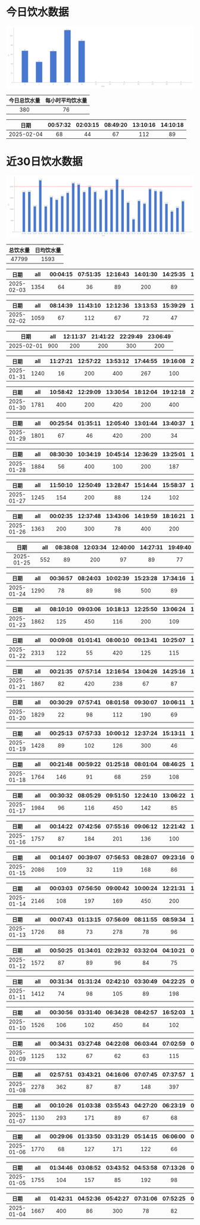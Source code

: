 # 今日饮水数据

<div align=center>
<img src="today.png" style="zoom: 100%;" />

| 今日总饮水量 | 每小时平均饮水量 |
| :----: | :----: |
| 380 | 76 |
</div>

| 日期 | 00:57:32 | 02:03:15 | 08:49:20 | 13:10:16 | 14:10:18 |
| :----: | :----: | :----: | :----: | :----: | :----: |
| 2025-02-04 | 68 | 44 | 67 | 112 | 89 |

# 近30日饮水数据

<div align=center>
<img src="30.png"style="zoom: 100%;" />

| 总饮水量 | 日均饮水量 |
| :----: | :----: |
| 47799 | 1593 |
</div>

| 日期 | all | 00:04:15 | 07:51:35 | 12:16:43 | 14:01:30 | 14:25:35 | 15:04:02 | 15:34:32 | 16:32:55 | 17:43:09 | 21:11:56 | 21:22:18 | 21:45:14 | 22:09:50 |
| :----: | :----: | :----: | :----: | :----: | :----: | :----: | :----: | :----: | :----: | :----: | :----: | :----: | :----: | :----: |
| 2025-02-03 | 1354 | 64 | 36 | 89 | 200 | 89 | 78 | 88 | 91 | 103 | 200 | 107 | 121 | 88 |

| 日期 | all | 08:14:39 | 11:43:10 | 12:12:36 | 13:13:53 | 15:39:29 | 16:48:50 | 19:37:05 | 23:28:15 |
| :----: | :----: | :----: | :----: | :----: | :----: | :----: | :----: | :----: | :----: |
| 2025-02-02 | 1059 | 67 | 112 | 67 | 72 | 47 | 110 | 84 | 500 |

| 日期 | all | 12:11:37 | 21:41:22 | 22:29:49 | 23:06:49 |
| :----: | :----: | :----: | :----: | :----: | :----: |
| 2025-02-01 | 900 | 200 | 200 | 300 | 200 |

| 日期 | all | 11:27:21 | 12:57:22 | 13:53:12 | 17:44:55 | 19:16:08 | 21:06:35 | 21:55:32 | 23:20:13 |
| :----: | :----: | :----: | :----: | :----: | :----: | :----: | :----: | :----: | :----: |
| 2025-01-31 | 1240 | 16 | 200 | 400 | 267 | 100 | 82 | 119 | 56 |

| 日期 | all | 10:58:42 | 12:29:09 | 13:30:54 | 18:12:04 | 19:12:18 | 21:01:37 | 23:42:51 |
| :----: | :----: | :----: | :----: | :----: | :----: | :----: | :----: | :----: |
| 2025-01-30 | 1781 | 400 | 200 | 420 | 200 | 400 | 74 | 87 |

| 日期 | all | 00:25:54 | 01:35:11 | 12:05:40 | 13:01:44 | 13:40:37 | 13:51:28 | 15:47:10 | 16:48:02 | 17:18:28 | 17:35:36 | 20:20:19 | 20:56:32 | 21:37:43 |
| :----: | :----: | :----: | :----: | :----: | :----: | :----: | :----: | :----: | :----: | :----: | :----: | :----: | :----: | :----: |
| 2025-01-29 | 1801 | 67 | 46 | 420 | 200 | 34 | 51 | 62 | 350 | 100 | 92 | 87 | 267 | 25 |

| 日期 | all | 08:30:30 | 10:34:19 | 10:45:14 | 12:36:29 | 13:25:01 | 16:07:44 | 18:22:41 | 18:25:55 | 18:53:50 | 18:57:23 | 19:05:33 | 20:11:34 | 21:06:25 | 22:31:57 |
| :----: | :----: | :----: | :----: | :----: | :----: | :----: | :----: | :----: | :----: | :----: | :----: | :----: | :----: | :----: | :----: |
| 2025-01-28 | 1884 | 56 | 400 | 100 | 200 | 187 | 261 | 200 | 67 | 84 | 54 | 77 | 78 | 67 | 53 |

| 日期 | all | 11:50:10 | 12:50:49 | 13:28:47 | 15:14:44 | 15:58:37 | 18:08:56 | 19:00:10 | 21:31:49 |
| :----: | :----: | :----: | :----: | :----: | :----: | :----: | :----: | :----: | :----: |
| 2025-01-27 | 1245 | 154 | 200 | 88 | 124 | 102 | 100 | 420 | 57 |

| 日期 | all | 00:02:35 | 12:37:48 | 13:43:06 | 14:19:59 | 18:16:21 | 18:18:50 | 20:41:32 |
| :----: | :----: | :----: | :----: | :----: | :----: | :----: | :----: | :----: |
| 2025-01-26 | 1363 | 200 | 300 | 78 | 400 | 200 | 33 | 152 |

| 日期 | all | 08:38:08 | 12:03:34 | 12:40:00 | 14:27:31 | 19:49:40 |
| :----: | :----: | :----: | :----: | :----: | :----: | :----: |
| 2025-01-25 | 552 | 89 | 200 | 97 | 89 | 77 |

| 日期 | all | 00:36:57 | 08:24:03 | 10:02:39 | 15:23:28 | 17:34:16 | 19:06:16 | 19:54:11 | 20:25:38 | 22:09:09 | 22:55:17 |
| :----: | :----: | :----: | :----: | :----: | :----: | :----: | :----: | :----: | :----: | :----: | :----: |
| 2025-01-24 | 1290 | 78 | 89 | 98 | 500 | 89 | 115 | 99 | 66 | 78 | 78 |

| 日期 | all | 08:10:10 | 09:03:06 | 10:18:13 | 12:25:50 | 13:06:24 | 15:02:21 | 16:44:30 | 18:30:46 | 22:00:39 | 23:06:00 | 23:53:32 |
| :----: | :----: | :----: | :----: | :----: | :----: | :----: | :----: | :----: | :----: | :----: | :----: | :----: |
| 2025-01-23 | 1862 | 125 | 450 | 116 | 200 | 109 | 89 | 62 | 218 | 300 | 94 | 99 |

| 日期 | all | 00:09:08 | 01:01:41 | 08:00:10 | 09:13:41 | 10:25:07 | 11:39:45 | 12:36:58 | 13:05:09 | 14:59:38 | 15:14:26 | 16:40:10 | 17:01:03 | 17:33:12 | 18:11:14 | 19:29:51 | 19:56:41 | 21:42:43 | 22:08:58 | 23:29:34 |
| :----: | :----: | :----: | :----: | :----: | :----: | :----: | :----: | :----: | :----: | :----: | :----: | :----: | :----: | :----: | :----: | :----: | :----: | :----: | :----: | :----: |
| 2025-01-22 | 2313 | 122 | 55 | 420 | 125 | 115 | 103 | 107 | 134 | 89 | 56 | 102 | 32 | 125 | 107 | 102 | 61 | 300 | 69 | 89 |

| 日期 | all | 00:21:35 | 07:57:14 | 12:16:54 | 13:04:26 | 14:25:16 | 14:49:42 | 15:14:52 | 17:33:42 | 18:58:54 | 20:27:13 | 21:34:11 | 22:33:51 |
| :----: | :----: | :----: | :----: | :----: | :----: | :----: | :----: | :----: | :----: | :----: | :----: | :----: | :----: |
| 2025-01-21 | 1867 | 82 | 420 | 238 | 67 | 87 | 124 | 85 | 89 | 219 | 65 | 300 | 91 |

| 日期 | all | 00:30:29 | 07:57:41 | 08:01:58 | 09:30:07 | 10:06:11 | 10:40:03 | 12:21:29 | 13:00:34 | 13:31:09 | 15:01:42 | 18:33:49 | 19:39:50 | 20:06:14 | 22:01:02 | 23:23:01 | 23:54:41 |
| :----: | :----: | :----: | :----: | :----: | :----: | :----: | :----: | :----: | :----: | :----: | :----: | :----: | :----: | :----: | :----: | :----: | :----: |
| 2025-01-20 | 1829 | 22 | 98 | 112 | 190 | 69 | 56 | 200 | 106 | 273 | 113 | 84 | 58 | 43 | 300 | 57 | 48 |

| 日期 | all | 00:25:13 | 07:57:33 | 10:00:12 | 12:37:24 | 15:13:11 | 17:01:56 | 17:52:53 | 19:04:04 | 21:08:17 | 22:16:02 | 23:03:11 | 23:37:52 |
| :----: | :----: | :----: | :----: | :----: | :----: | :----: | :----: | :----: | :----: | :----: | :----: | :----: | :----: |
| 2025-01-19 | 1428 | 89 | 102 | 126 | 300 | 46 | 106 | 95 | 73 | 85 | 140 | 150 | 116 |

| 日期 | all | 00:21:48 | 00:59:22 | 01:25:18 | 08:01:04 | 08:46:25 | 10:28:06 | 12:22:57 | 13:06:10 | 14:58:23 | 15:45:49 | 16:20:02 | 16:59:13 | 19:16:41 | 23:12:15 |
| :----: | :----: | :----: | :----: | :----: | :----: | :----: | :----: | :----: | :----: | :----: | :----: | :----: | :----: | :----: | :----: |
| 2025-01-18 | 1764 | 146 | 91 | 68 | 259 | 108 | 138 | 200 | 87 | 110 | 82 | 99 | 87 | 89 | 200 |

| 日期 | all | 00:30:32 | 08:05:29 | 09:51:50 | 12:24:10 | 13:06:22 | 13:39:30 | 14:40:55 | 15:12:34 | 16:58:04 | 19:19:57 | 20:17:19 | 21:51:54 |
| :----: | :----: | :----: | :----: | :----: | :----: | :----: | :----: | :----: | :----: | :----: | :----: | :----: | :----: |
| 2025-01-17 | 1984 | 96 | 116 | 450 | 142 | 85 | 219 | 109 | 81 | 202 | 91 | 93 | 300 |

| 日期 | all | 00:14:22 | 07:42:56 | 07:55:16 | 09:06:12 | 12:21:42 | 13:06:00 | 14:12:27 | 14:58:56 | 15:42:20 | 16:34:26 | 17:33:34 | 19:37:15 | 21:46:38 | 23:44:44 |
| :----: | :----: | :----: | :----: | :----: | :----: | :----: | :----: | :----: | :----: | :----: | :----: | :----: | :----: | :----: | :----: |
| 2025-01-16 | 1757 | 87 | 184 | 201 | 136 | 100 | 62 | 63 | 78 | 187 | 77 | 82 | 107 | 300 | 93 |

| 日期 | all | 00:14:07 | 00:39:07 | 07:56:53 | 08:28:07 | 09:23:16 | 09:26:17 | 10:14:57 | 12:18:35 | 13:02:52 | 14:20:43 | 16:08:20 | 16:59:54 | 19:41:32 | 21:04:03 | 22:41:33 |
| :----: | :----: | :----: | :----: | :----: | :----: | :----: | :----: | :----: | :----: | :----: | :----: | :----: | :----: | :----: | :----: | :----: |
| 2025-01-15 | 2086 | 109 | 32 | 119 | 168 | 86 | 125 | 370 | 146 | 80 | 126 | 146 | 86 | 104 | 89 | 300 |

| 日期 | all | 00:03:03 | 07:56:50 | 09:00:42 | 10:00:24 | 12:21:31 | 13:06:12 | 13:36:43 | 15:51:42 | 16:20:53 | 16:55:46 | 17:08:19 | 17:56:32 | 19:36:30 | 21:54:49 | 23:13:37 |
| :----: | :----: | :----: | :----: | :----: | :----: | :----: | :----: | :----: | :----: | :----: | :----: | :----: | :----: | :----: | :----: | :----: |
| 2025-01-14 | 2146 | 108 | 197 | 169 | 450 | 200 | 147 | 97 | 96 | 67 | 69 | 124 | 76 | 72 | 150 | 124 |

| 日期 | all | 00:07:43 | 01:13:15 | 07:56:09 | 08:11:55 | 08:59:34 | 11:22:14 | 12:43:54 | 13:04:51 | 14:08:32 | 14:32:47 | 16:06:31 | 17:32:34 | 18:57:52 | 19:51:37 | 20:18:43 | 21:47:38 |
| :----: | :----: | :----: | :----: | :----: | :----: | :----: | :----: | :----: | :----: | :----: | :----: | :----: | :----: | :----: | :----: | :----: | :----: |
| 2025-01-13 | 1726 | 88 | 73 | 278 | 78 | 96 | 89 | 75 | 117 | 142 | 89 | 167 | 84 | 89 | 61 | 69 | 131 |

| 日期 | all | 00:50:25 | 01:34:01 | 02:29:32 | 03:32:04 | 04:10:21 | 04:49:03 | 06:04:53 | 08:42:00 | 14:28:50 | 16:45:09 | 17:57:20 | 20:53:06 | 22:02:56 | 23:02:32 |
| :----: | :----: | :----: | :----: | :----: | :----: | :----: | :----: | :----: | :----: | :----: | :----: | :----: | :----: | :----: | :----: |
| 2025-01-12 | 1572 | 87 | 89 | 96 | 84 | 75 | 84 | 83 | 101 | 105 | 87 | 92 | 300 | 163 | 126 |

| 日期 | all | 00:31:34 | 01:31:24 | 02:42:10 | 03:30:49 | 04:22:25 | 05:06:04 | 06:02:31 | 06:09:52 | 07:39:39 | 15:00:01 | 18:54:47 | 20:30:34 | 22:44:18 |
| :----: | :----: | :----: | :----: | :----: | :----: | :----: | :----: | :----: | :----: | :----: | :----: | :----: | :----: | :----: |
| 2025-01-11 | 1412 | 74 | 98 | 105 | 89 | 198 | 150 | 63 | 86 | 65 | 87 | 202 | 88 | 107 |

| 日期 | all | 00:30:56 | 03:31:40 | 06:34:28 | 08:42:57 | 16:52:03 | 18:47:15 | 20:35:15 | 21:11:54 | 22:50:35 | 23:22:43 |
| :----: | :----: | :----: | :----: | :----: | :----: | :----: | :----: | :----: | :----: | :----: | :----: |
| 2025-01-10 | 1526 | 106 | 102 | 450 | 84 | 102 | 300 | 69 | 84 | 67 | 162 |

| 日期 | all | 00:34:31 | 03:27:48 | 04:22:08 | 06:03:44 | 07:02:59 | 07:10:24 | 17:18:42 | 17:36:20 | 17:41:30 | 21:02:18 | 22:31:47 | 22:43:53 |
| :----: | :----: | :----: | :----: | :----: | :----: | :----: | :----: | :----: | :----: | :----: | :----: | :----: | :----: |
| 2025-01-09 | 1125 | 132 | 67 | 62 | 63 | 115 | 159 | 95 | 89 | 67 | 73 | 88 | 115 |

| 日期 | all | 02:57:51 | 03:43:21 | 04:16:06 | 07:07:45 | 07:37:57 | 17:11:35 | 18:22:25 | 19:33:58 | 20:44:06 | 21:21:34 | 21:55:38 | 22:33:03 |
| :----: | :----: | :----: | :----: | :----: | :----: | :----: | :----: | :----: | :----: | :----: | :----: | :----: | :----: |
| 2025-01-08 | 2278 | 362 | 87 | 87 | 148 | 397 | 91 | 300 | 89 | 114 | 226 | 113 | 264 |

| 日期 | all | 00:10:26 | 01:03:38 | 03:55:43 | 04:27:20 | 06:23:19 | 08:40:23 | 17:19:59 | 18:22:36 | 20:38:03 | 22:44:12 | 23:46:04 |
| :----: | :----: | :----: | :----: | :----: | :----: | :----: | :----: | :----: | :----: | :----: | :----: | :----: |
| 2025-01-07 | 1130 | 293 | 171 | 89 | 67 | 68 | 67 | 90 | 68 | 76 | 67 | 74 |

| 日期 | all | 00:29:06 | 01:33:50 | 03:31:29 | 05:14:15 | 06:06:00 | 08:02:43 | 18:04:17 | 18:31:45 | 19:59:34 | 20:31:07 | 21:00:49 | 21:27:34 | 21:41:03 | 22:22:40 |
| :----: | :----: | :----: | :----: | :----: | :----: | :----: | :----: | :----: | :----: | :----: | :----: | :----: | :----: | :----: | :----: |
| 2025-01-06 | 1770 | 68 | 127 | 171 | 122 | 66 | 83 | 300 | 161 | 144 | 105 | 78 | 98 | 154 | 93 |

| 日期 | all | 01:34:46 | 03:08:52 | 03:43:52 | 04:53:58 | 07:13:26 | 07:29:44 | 08:16:02 | 09:28:14 | 09:52:26 | 18:02:55 | 20:30:24 | 20:37:02 | 22:31:06 | 23:12:43 | 23:41:45 |
| :----: | :----: | :----: | :----: | :----: | :----: | :----: | :----: | :----: | :----: | :----: | :----: | :----: | :----: | :----: | :----: | :----: |
| 2025-01-05 | 1755 | 104 | 157 | 85 | 192 | 98 | 87 | 87 | 109 | 56 | 102 | 87 | 122 | 147 | 104 | 218 |

| 日期 | all | 01:42:31 | 04:52:36 | 05:42:27 | 07:31:06 | 07:52:25 | 08:15:04 | 14:34:09 | 16:59:59 | 17:46:41 | 20:40:44 | 22:31:30 | 22:44:58 |
| :----: | :----: | :----: | :----: | :----: | :----: | :----: | :----: | :----: | :----: | :----: | :----: | :----: | :----: |
| 2025-01-04 | 1667 | 400 | 86 | 300 | 78 | 82 | 75 | 69 | 74 | 200 | 87 | 86 | 130 |

